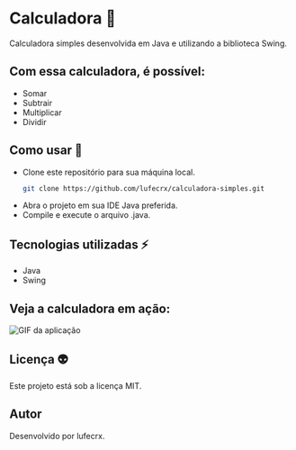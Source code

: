 # Calculadora 🧮
Calculadora simples desenvolvida em Java e utilizando a biblioteca Swing.

## Com essa calculadora, é possível:
- Somar
- Subtrair
- Multiplicar
- Dividir

## Como usar 📓
- Clone este repositório para sua máquina local.
   ```bash
   git clone https://github.com/lufecrx/calculadora-simples.git
- Abra o projeto em sua IDE Java preferida.
- Compile e execute o arquivo .java.

## Tecnologias utilizadas ⚡ 
- Java
- Swing

## Veja a calculadora em ação:
![GIF da aplicação](https://github.com/lufecrx/calculadora-simples/blob/main/app-preview.gif)

## Licença 👽
Este projeto está sob a licença MIT.

## Autor 
Desenvolvido por lufecrx.